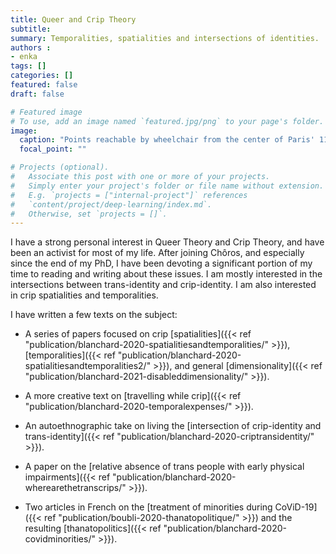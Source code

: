 ```yaml
---
title: Queer and Crip Theory
subtitle: 
summary: Temporalities, spatialities and intersections of identities.
authors : 
- enka
tags: []
categories: []
featured: false
draft: false

# Featured image
# To use, add an image named `featured.jpg/png` to your page's folder. 
image:
  caption: "Points reachable by wheelchair from the center of Paris' 11th discrit."
  focal_point: ""

# Projects (optional).
#   Associate this post with one or more of your projects.
#   Simply enter your project's folder or file name without extension.
#   E.g. `projects = ["internal-project"]` references 
#   `content/project/deep-learning/index.md`.
#   Otherwise, set `projects = []`.
---
```

I have a strong personal interest in Queer Theory and Crip Theory, and have been an activist for most of my life. After joining Chôros, and especially since the end of my PhD, I have been devoting a significant portion of my time to reading and writing about these issues. I am mostly interested in the intersections between trans-identity and crip-identity. I am also interested in crip spatialities and temporalities.

I have written a few texts on the subject:

- A series of papers focused on crip [spatialities]({{< ref "publication/blanchard-2020-spatialitiesandtemporalities/" >}}), [temporalities]({{< ref "publication/blanchard-2020-spatialitiesandtemporalities2/" >}}), and general [dimensionality]({{< ref "publication/blanchard-2021-disableddimensionality/" >}}).

- A more creative text on [travelling while crip]({{< ref "publication/blanchard-2020-temporalexpenses/" >}}).

- An autoethnographic take on living the [intersection of crip-identity and trans-identity]({{< ref "publication/blanchard-2020-criptransidentity/" >}}).

- A paper on the [relative absence of trans people with early physical impairments]({{< ref "publication/blanchard-2020-wherearethetranscrips/" >}}).

- Two articles in French on the [treatment of minorities during CoViD-19]({{< ref "publication/boubli-2020-thanatopolitique/" >}}) and the resulting [thanatopolitics]({{< ref "publication/blanchard-2020-covidminorities/" >}}).